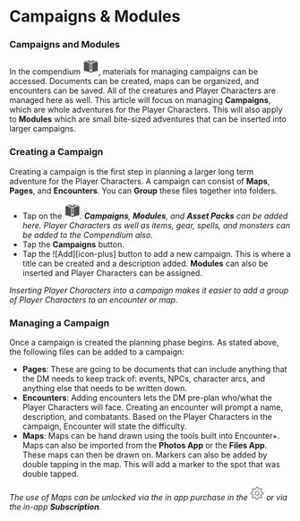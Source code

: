 # Campaigns & Modules

### Campaigns and Modules

In the compendium ![load][icon-library], materials for managing campaigns can be accessed. Documents can be created, maps can be organized, and encounters can be saved. All of the creatures and Player Characters are managed here as well. This article will focus on managing **Campaigns**, which are whole adventures for the Player Characters. This will also apply to **Modules** which are small bite-sized adventures that can be inserted into larger campaigns.

### Creating a Campaign

Creating a campaign is the first step in planning a larger long term adventure for the Player Characters. A campaign can consist of **Maps**, **Pages**, and **Encounters**. You can **Group** these files together into folders.
* Tap on the ![Compendium][icon-library].
***Campaigns**, **Modules**, and **Asset Packs** can be added here. Player Characters as well as items, gear, spells, and monsters can be added to the Compendium also.*
* Tap the **Campaigns** button.
* Tap the ![Add][icon-plus] button to add a new campaign. This is where a title can be created and a description added. **Modules** can also be inserted and Player Characters can be assigned.

*Inserting Player Characters into a campaign makes it easier to add a group of Player Characters to an encounter or map.*

### Managing a Campaign

Once a campaign is created the planning phase begins. As stated above, the following files can be added to a campaign:
* **Pages**: These are going to be documents that can include anything that the DM needs to keep track of: events, NPCs, character arcs, and anything else that needs to be written down.
*  **Encounters**: Adding encounters lets the DM pre-plan who/what the Player Characters will face. Creating an encounter will prompt a name, description, and combatants. Based on the Player Characters in the campaign, Encounter will state the difficulty.
* **Maps**: Maps can be hand drawn using the tools built into Encounter+. Maps can also be imported from the **Photos App** or the **Files App**. These maps can then be drawn on. Markers can also be added by double tapping in the map. This will add a marker to the spot that was double tapped.

*The use of Maps can be unlocked via the in app purchase in the ![Settings][icon-settings] or via the in-app **Subscription**.*

[icon-insert]: buttons/insert.png
[icon-library]: icons/library.png
[icon-load]: icons/load.png
[icon-settings]: icons/settings.png
[icon-initiative]: icons/initiative.png
[icon-pencil]: icons/pencil.png
[icon-next]: buttons/next.png
[icon-stop]: buttons/stop.png
[icon-start]: buttons/start.png
